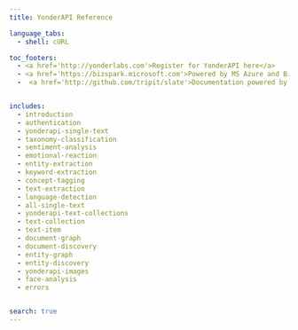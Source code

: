 ```yaml
---
title: YonderAPI Reference

language_tabs:
  - shell: cURL

toc_footers:
  - <a href='http://yonderlabs.com'>Register for YonderAPI here</a>
  - <a href='https://bizspark.microsoft.com'>Powered by MS Azure and Bizpark plus</a>
  -  <a href='http://github.com/tripit/slate'>Documentation powered by Slate</a>


includes:
  - introduction
  - authentication
  - yonderapi-single-text
  - taxonomy-classification
  - sentiment-analysis
  - emotional-reaction
  - entity-extraction
  - keyword-extraction
  - concept-tagging
  - text-extraction
  - language-detection
  - all-single-text
  - yonderapi-text-collections
  - text-collection
  - text-item
  - document-graph
  - document-discovery
  - entity-graph
  - entity-discovery
  - yonderapi-images
  - face-analysis
  - errors


search: true
---
```


